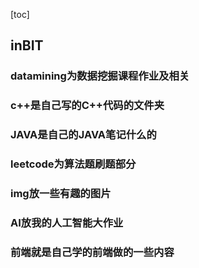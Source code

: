 ﻿[toc]

## inBIT

### datamining为数据挖掘课程作业及相关

### c++是自己写的C++代码的文件夹

### JAVA是自己的JAVA笔记什么的

### leetcode为算法题刷题部分

### img放一些有趣的图片

### AI放我的人工智能大作业

### 前端就是自己学的前端做的一些内容

